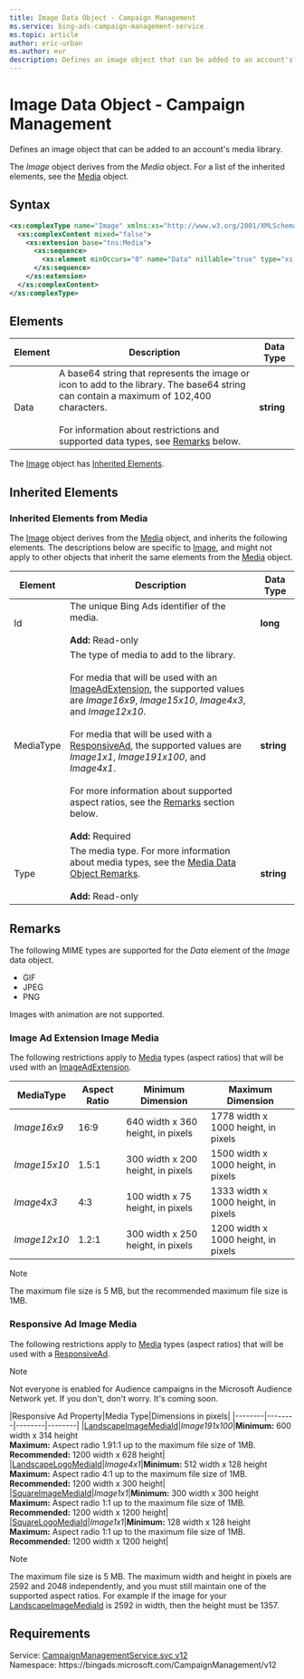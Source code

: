 ```yaml
---
title: Image Data Object - Campaign Management
ms.service: bing-ads-campaign-management-service
ms.topic: article
author: eric-urban
ms.author: eur
description: Defines an image object that can be added to an account's media library.
---
```

# Image Data Object - Campaign Management
Defines an image object that can be added to an account's media library.

The *Image* object derives from the *Media* object. For a list of the inherited elements, see the [Media](media.md) object.

## Syntax
```xml
<xs:complexType name="Image" xmlns:xs="http://www.w3.org/2001/XMLSchema">
  <xs:complexContent mixed="false">
    <xs:extension base="tns:Media">
      <xs:sequence>
        <xs:element minOccurs="0" name="Data" nillable="true" type="xs:string" />
      </xs:sequence>
    </xs:extension>
  </xs:complexContent>
</xs:complexType>
```

## <a name="elements"></a>Elements


|Element|Description|Data Type|
|-----------|---------------|-------------|
|<a name="data"></a>Data|A base64 string that represents the image or icon to add to the library. The base64 string can contain a maximum of 102,400 characters.<br /><br />For information about restrictions and supported data types, see [Remarks](#remarks) below.|**string**|

The [Image](image.md) object has [Inherited Elements](#inheritedelements).

## <a name="inheritedelements"></a>Inherited Elements

### <a name="inheritedelementsmedia"></a>Inherited Elements from Media
The [Image](image.md) object derives from the [Media](media.md) object, and inherits the following elements. The descriptions below are specific to [Image](image.md), and might not apply to other objects that inherit the same elements from the [Media](media.md) object.  


|Element|Description|Data Type|
|-----------|---------------|-------------|
|<a name="id"></a>Id|The unique Bing Ads identifier of the media.<br/><br/>**Add:** Read-only|**long**|
|<a name="mediatype"></a>MediaType|The type of media to add to the library.<br /><br />For media that will be used with an [ImageAdExtension](imageadextension.md), the supported values are *Image16x9*, *Image15x10*, *Image4x3*, and *Image12x10*.<br /><br />For media that will be used with a [ResponsiveAd](responsivead.md), the supported values are *Image1x1*, *Image191x100*, and *Image4x1*.<br /><br />For more information about supported aspect ratios, see the [Remarks](#remarks) section below.<br/><br/>**Add:** Required|**string**|
|<a name="type"></a>Type|The media type. For more information about media types, see the [Media Data Object Remarks](media.md#remarks).<br/><br/>**Add:** Read-only|**string**|

## <a name="remarks"></a>Remarks
The following MIME types are supported for the *Data* element of the *Image* data object.
- GIF  
- JPEG  
- PNG  

Images with animation are not supported.

### <a name="imageadextension"></a>Image Ad Extension Image Media
The following restrictions apply to [Media](media.md) types (aspect ratios) that will be used with an [ImageAdExtension](imageadextension.md).


|MediaType|Aspect Ratio|Minimum Dimension|Maximum Dimension|
|--------|----------------|---------------------|---------------------|
|*Image16x9*|16:9|640 width x 360 height, in pixels|1778 width x 1000 height, in pixels|
|*Image15x10*|1.5:1|300 width x 200 height, in pixels|1500 width x 1000 height, in pixels|
|*Image4x3*|4:3|100 width x 75 height, in pixels|1333 width x 1000 height, in pixels|
|*Image12x10*|1.2:1|300 width x 250 height, in pixels|1200 width x 1000 height, in pixels|

> [!NOTE]
> The maximum file size is 5 MB, but the recommended maximum file size is 1MB.

### <a name="responsivead"></a>Responsive Ad Image Media
The following restrictions apply to [Media](media.md) types (aspect ratios) that will be used with a [ResponsiveAd](responsivead.md).

> [!NOTE]
> Not everyone is enabled for Audience campaigns in the Microsoft Audience Network yet. If you don't, don't worry. It's coming soon. 


|Responsive Ad Property|Media Type|Dimensions in pixels|
|--------|--------|--------|--------|
|[LandscapeImageMediaId](responsivead.md#landscapeimagemediaid)|*Image191x100*|**Minimum:** 600 width x 314 height<br/>**Maximum:** Aspect radio 1.91:1 up to the maximum file size of 1MB.<br/>**Recommended:** 1200 width x 628 height|
|[LandscapeLogoMediaId](responsivead.md#landscapelogomediaid)|*Image4x1*|**Minimum:** 512 width x 128 height<br/>**Maximum:** Aspect radio 4:1 up to the maximum file size of 1MB.<br/>**Recommended:** 1200 width x 300 height|
|[SquareImageMediaId](responsivead.md#squareimagemediaid)|*Image1x1*|**Minimum:** 300 width x 300 height<br/>**Maximum:** Aspect radio 1:1 up to the maximum file size of 1MB.<br/>**Recommended:** 1200 width x 1200 height|
|[SquareLogoMediaId](responsivead.md#squarelogomediaid)|*Image1x1*|**Minimum:** 128 width x 128 height<br/>**Maximum:** Aspect radio 1:1 up to the maximum file size of 1MB.<br/>**Recommended:** 1200 width x 1200 height|

> [!NOTE]
> The maximum file size is 5 MB. The maximum width and height in pixels are 2592 and 2048 independently, and you must still maintain one of the supported aspect ratios. For example if the image for your [LandscapeImageMediaId](#landscapeimagemediaid) is 2592 in width, then the height must be 1357.

## Requirements
Service: [CampaignManagementService.svc v12](https://campaign.api.bingads.microsoft.com/Api/Advertiser/CampaignManagement/v12/CampaignManagementService.svc)  
Namespace: https\://bingads.microsoft.com/CampaignManagement/v12  

